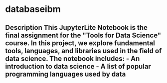 # databaseibm
## Description  This JupyterLite Notebook is the final assignment for the "Tools for Data Science" course. In this project, we explore fundamental tools, languages, and libraries used in the field of data science. The notebook includes:  - An introduction to data science - A list of popular programming languages used by data
